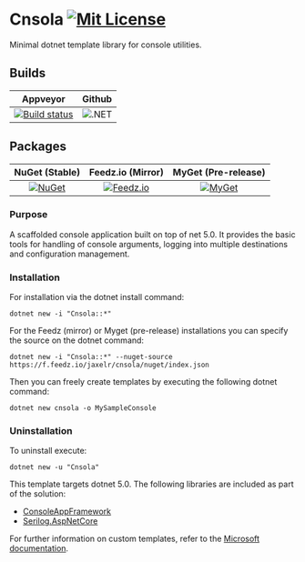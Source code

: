 # Cnsola [![Mit License][mit-img]][mit]

Minimal dotnet template library for console utilities. 

## Builds

| Appveyor  | Github |
| :---:     | :---: |
| [![Build status][build-img]][build] | ![.NET](https://github.com/Jaxelr/Cnsola/workflows/.NET/badge.svg?branch=master) |

## Packages

| NuGet (Stable) | Feedz.io (Mirror) | MyGet (Pre-release)
| :---: | :---: | :---: |
| [![NuGet][nuget-img]][nuget] | [![Feedz.io][feedz-img]][feedz] | [![MyGet][myget-img]][myget] |

### Purpose

A scaffolded console application built on top of net 5.0. It provides the basic tools for handling of console arguments, logging into multiple destinations and configuration management.

### Installation

For installation via the dotnet install command:

`dotnet new -i "Cnsola::*"`

For the Feedz (mirror) or Myget (pre-release) installations you can specify the source on the dotnet command:

`dotnet new -i "Cnsola::*" --nuget-source https://f.feedz.io/jaxelr/cnsola/nuget/index.json`

Then you can freely create templates by executing the following dotnet command:

`dotnet new cnsola -o MySampleConsole`

### Uninstallation

To uninstall execute:

`dotnet new -u "Cnsola"`

This template targets dotnet 5.0. The following libraries are included as part of the solution:

* [ConsoleAppFramework](https://github.com/Cysharp/ConsoleAppFramework)
* [Serilog.AspNetCore](https://github.com/serilog/serilog-aspnetcore)

For further information on custom templates, refer to the [Microsoft documentation][docs].

[mit-img]: http://img.shields.io/badge/License-MIT-blue.svg
[mit]: https://github.com/Jaxelr/Cnsola/blob/master/LICENSE
[build-img]: https://ci.appveyor.com/api/projects/status/i6894qg3nyev6cye/branch/master?svg=true
[build]: https://ci.appveyor.com/project/Jaxelr/cnsola/branch/master
[nuget-img]: https://img.shields.io/nuget/v/Cnsola.svg
[nuget]: https://www.nuget.org/packages/Cnsola
[feedz-img]: https://img.shields.io/badge/endpoint.svg?url=https://f.feedz.io/jaxelr/cnsola/shield/Cnsola/stable
[feedz]: https://f.feedz.io/jaxelr/cnsola/packages/Cnsola/stable/download
[docs]: https://docs.microsoft.com/en-us/dotnet/core/tools/custom-templates
[myget-img]: https://img.shields.io/myget/cnsola/v/cnsola.svg
[myget]: https://www.myget.org/feed/cnsola/package/nuget/cnsola
